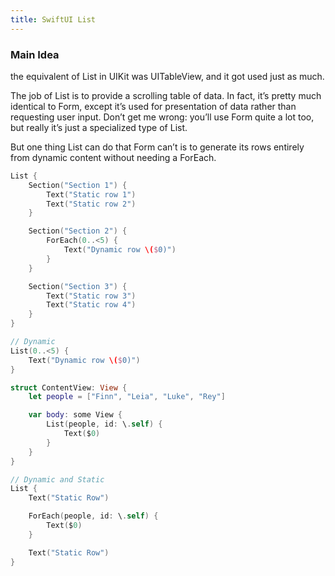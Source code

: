 ```yaml
---
title: SwiftUI List
---
```


### Main Idea
the equivalent of List in UIKit was UITableView, and it got used just as much.

The job of List is to provide a scrolling table of data. In fact, it’s pretty much identical to Form, except it’s used for presentation of data rather than requesting user input. Don’t get me wrong: you’ll use Form quite a lot too, but really it’s just a specialized type of List.

 But one thing List can do that Form can’t is to generate its rows entirely from dynamic content without needing a ForEach.


```swift
List {
    Section("Section 1") {
        Text("Static row 1")
        Text("Static row 2")
    }

    Section("Section 2") {
        ForEach(0..<5) {
            Text("Dynamic row \($0)")
        }
    }

    Section("Section 3") {
        Text("Static row 3")
        Text("Static row 4")
    }
}

// Dynamic 
List(0..<5) {
    Text("Dynamic row \($0)")
}

struct ContentView: View {
    let people = ["Finn", "Leia", "Luke", "Rey"]

    var body: some View {
        List(people, id: \.self) {
            Text($0)
        }
    }
}

// Dynamic and Static
List {
    Text("Static Row")

    ForEach(people, id: \.self) {
        Text($0)
    }

    Text("Static Row")
}
```


